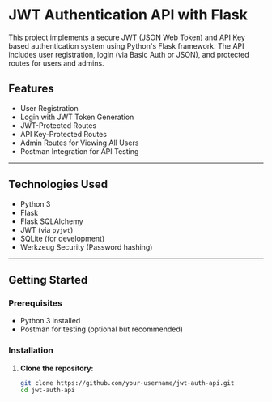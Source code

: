 # JWT Authentication API with Flask

This project implements a secure JWT (JSON Web Token) and API Key based authentication system using Python's Flask framework. The API includes user registration, login (via Basic Auth or JSON), and protected routes for users and admins.

## Features

- User Registration
- Login with JWT Token Generation
- JWT-Protected Routes
- API Key-Protected Routes
- Admin Routes for Viewing All Users
- Postman Integration for API Testing

---

## Technologies Used

- Python 3
- Flask
- Flask SQLAlchemy
- JWT (via `pyjwt`)
- SQLite (for development)
- Werkzeug Security (Password hashing)

---

## Getting Started

### Prerequisites

- Python 3 installed
- Postman for testing (optional but recommended)

### Installation

1. **Clone the repository:**
   ```bash
   git clone https://github.com/your-username/jwt-auth-api.git
   cd jwt-auth-api
